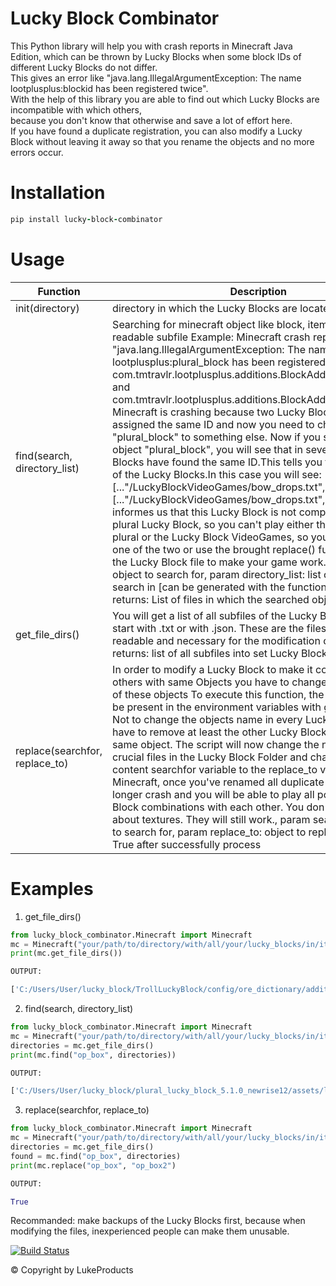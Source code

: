 # Lucky Block Combinator
This Python library will help you with crash reports in Minecraft Java Edition, which can be thrown by Lucky Blocks when some block IDs of different Lucky Blocks do not differ. \
This gives an error like "java.lang.IllegalArgumentException: The name lootplusplus:blockid has been registered twice". \
With the help of this library you are able to find out which Lucky Blocks are incompatible with which others, \
because you don't know that otherwise and save a lot of effort here. \
If you have found a duplicate registration, you can also modify a Lucky Block without leaving it away so that you rename the objects and no more errors occur.

# Installation
```ruby
pip install lucky-block-combinator
```

# Usage

| Function | Description |
| ----- | ----- |
| init(directory)| directory in which the Lucky Blocks are located |
| find(search, directory_list)|Searching for minecraft object like block, item, etc. in every readable subfile  Example: Minecraft crash report: "java.lang.IllegalArgumentException: The name lootplusplus:plural_block has been registered twice, for com.tmtravlr.lootplusplus.additions.BlockAdded@306e9bf0 and com.tmtravlr.lootplusplus.additions.BlockAdded@1b2c756a." Minecraft is crashing because two Lucky Blocks were assigned the same ID and now you need to change the name "plural_block" to something else. Now if you search for the object "plural_block", you will see that in several Lucky Blocks have found the same ID.This tells you the compatibility of the Lucky Blocks.In this case you will see: [..."/LuckyBlockVideoGames/bow_drops.txt", ...] and [..."/LuckyBlockVideoGames/bow_drops.txt", ...]. This informes us that this Lucky Block is not compatible with the plural Lucky Block, so you can't play either the Lucky Block plural or the Lucky Block VideoGames, so you have to choose one of the two or use the brought replace() function to modify the Lucky Block file to make your game work. param search: object to search for, param directory_list: list of Directories to search in [can be generated with the function get_file_dirs()] returns: List of files in which the searched object is present
|get_file_dirs()|You will get a list of all subfiles of the Lucky Block folder that start with .txt or with .json. These are the files that are readable and necessary for the modification of Lucky Blocks, returns: list of all subfiles into set Lucky Blocks Directory|
|replace(searchfor, replace_to)| In order to modify a Lucky Block to make it compatible to others with same Objects you have to change the loot name of these objects To execute this function, the files-list must be present in the environment variables with get_file_dirs(). Not to change the objects name in every Lucky Block, you have to remove at least the other Lucky Block having the same object. The script will now change the name of all crucial files in the Lucky Block Folder and change their content searchfor variable to the replace_to variable. Minecraft, once you've renamed all duplicate objects, will no longer crash and you will be able to play all possible Lucky Block combinations with each other. You don't need to worry about textures. They will still work., param searchfor: object to search for, param replace_to: object to replace to, returns: True after successfully process|
# Examples

1. get_file_dirs()
```python
from lucky_block_combinator.Minecraft import Minecraft
mc = Minecraft("your/path/to/directory/with/all/your/lucky_blocks/in/it")
print(mc.get_file_dirs())

OUTPUT:

['C:/Users/User/lucky_block/TrollLuckyBlock/config/ore_dictionary/additions.txt', ...]
```
2. find(search, directory_list)
```python
from lucky_block_combinator.Minecraft import Minecraft
mc = Minecraft("your/path/to/directory/with/all/your/lucky_blocks/in/it")
directories = mc.get_file_dirs()
print(mc.find("op_box", directories))

OUTPUT:

['C:/Users/User/lucky_block/plural_lucky_block_5.1.0_newrise12/assets/lootplusplus/models/item/plural.op_box.json', ...]
```
3. replace(searchfor, replace_to)
```python
from lucky_block_combinator.Minecraft import Minecraft
mc = Minecraft("your/path/to/directory/with/all/your/lucky_blocks/in/it")
directories = mc.get_file_dirs()
found = mc.find("op_box", directories)
print(mc.replace("op_box", "op_box2")

OUTPUT:

True
```
Recommanded: make backups of the Lucky Blocks first, because when modifying the files, inexperienced people can make them unusable.

[![Build Status](https://user-images.githubusercontent.com/73026669/110617122-9c75ad00-8195-11eb-9ba5-422356072776.png)](https://github.com/LukeProducts)

© Copyright by LukeProducts
